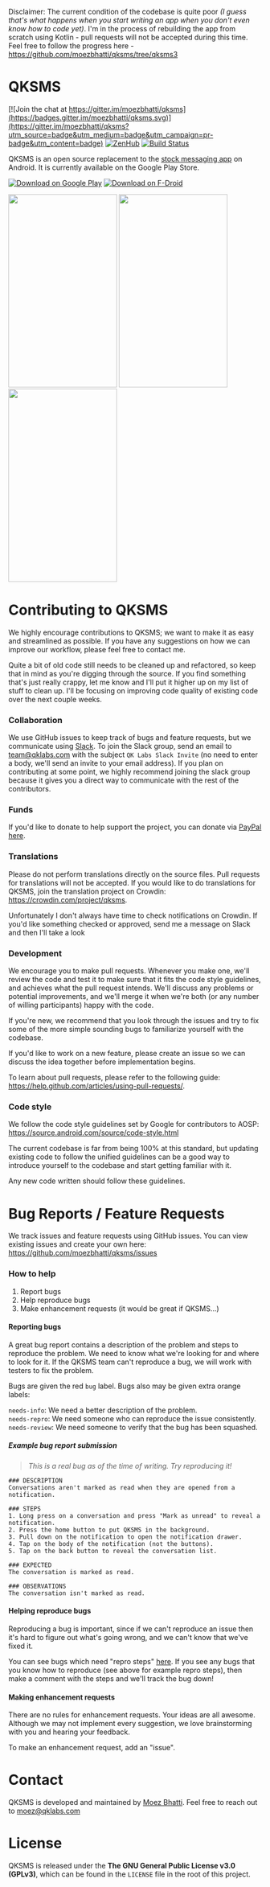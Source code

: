 Disclaimer: The current condition of the codebase is quite poor *(I guess that's what happens when you start writing an app when you don't even know how to code yet)*. I'm in the process of rebuilding the app from scratch using Kotlin - pull requests will not be accepted during this time. Feel free to follow the progress here - https://github.com/moezbhatti/qksms/tree/qksms3

# QKSMS

[![Join the chat at https://gitter.im/moezbhatti/qksms](https://badges.gitter.im/moezbhatti/qksms.svg)](https://gitter.im/moezbhatti/qksms?utm_source=badge&utm_medium=badge&utm_campaign=pr-badge&utm_content=badge)
[![ZenHub](https://raw.githubusercontent.com/ZenHubIO/support/master/zenhub-badge.png)](https://zenhub.io)
[![Build Status](https://travis-ci.org/moezbhatti/qksms.svg?branch=master)](https://travis-ci.org/moezbhatti/qksms)

QKSMS is an open source replacement to the [stock messaging app](https://github.com/android/platform_packages_apps_mms) on Android. It is currently available on the Google Play Store.

[![Download on Google Play](http://i.imgur.com/rHhHvZw.png)](https://play.google.com/store/apps/details?id=com.moez.QKSMS)
[![Download on F-Droid](https://f-droid.org/wiki/images/0/06/F-Droid-button_get-it-on.png)](https://f-droid.org/repository/browse/?fdid=com.moez.QKSMS)

<img src="http://i.imgur.com/uwWmDv9.png" width="216" height="384" />
<img src="http://i.imgur.com/p7063VN.png" width="216" height="384" />
<img src="http://i.imgur.com/Z8Rqb7A.png" width="216" height="384" />

# Contributing to QKSMS

We highly encourage contributions to QKSMS; we want to make it as easy and streamlined as possible. If you have any suggestions on how we can improve our workflow, please feel free to contact me.

Quite a bit of old code still needs to be cleaned up and refactored, so keep that in mind as you're digging through the source. If you find something that's just really crappy, let me know and I'll put it higher up on my list of stuff to clean up. I'll be focusing on improving code quality of existing code over the next couple weeks.

### Collaboration

We use GitHub issues to keep track of bugs and feature requests, but we communicate using [Slack](https://qklabs.slack.com/). To join the Slack group, send an email to team@qklabs.com with the subject `QK Labs Slack Invite` (no need to enter a body, we'll send an invite to your email address). If you plan on contributing at some point, we highly recommend joining the slack group because it gives you a direct way to communicate with the rest of the contributors.

### Funds

If you'd like to donate to help support the project, you can donate via [PayPal here](http://bit.ly/QKSMSDonation).

### Translations

Please do not perform translations directly on the source files. Pull requests for translations will not be accepted. If you would like to do translations for QKSMS, join the translation project on Crowdin: https://crowdin.com/project/qksms. 

Unfortunately I don't always have time to check notifications on Crowdin. If you'd like something checked or approved, send me a message on Slack and then I'll take a look

### Development

We encourage you to make pull requests. Whenever you make one, we'll review the code and test it to make sure that it fits the code style guidelines, and achieves what the pull request intends. We'll discuss any problems or potential improvements, and we'll merge it when we're both (or any number of willing participants) happy with the code.

If you're new, we recommend that you look through the issues and try to fix some of the more simple sounding bugs to familiarize yourself with the codebase.

If you'd like to work on a new feature, please create an issue so we can discuss the idea together before implementation begins.

To learn about pull requests, please refer to the following guide: https://help.github.com/articles/using-pull-requests/.

### Code style

We follow the code style guidelines set by Google for contributors to AOSP: https://source.android.com/source/code-style.html

The current codebase is far from being 100% at this standard, but updating existing code to follow the unified guidelines can be a good way to introduce yourself to the codebase and start getting familiar with it.

Any new code written should follow these guidelines.

# Bug Reports / Feature Requests

We track issues and feature requests using GitHub issues. You can view existing issues and create your own here: https://github.com/moezbhatti/qksms/issues

### How to help

1. Report bugs
2. Help reproduce bugs
3. Make enhancement requests (it would be great if QKSMS...)

#### Reporting bugs
A great bug report contains a description of the problem and steps to reproduce the problem. We need to know what we're looking for and where to look for it. If the QKSMS team can't reproduce a bug, we will work with testers to fix the problem.

Bugs are given the red `bug` label. Bugs also may be given extra orange labels:

`needs-info`: We need a better description of the problem.  
`needs-repro`: We need someone who can reproduce the issue consistently.  
`needs-review`: We need someone to verify that the bug has been squashed.

##### Example bug report submission
> *This is a real bug as of the time of writing. Try reproducing it!*

```
### DESCRIPTION
Conversations aren't marked as read when they are opened from a notification.

### STEPS
1. Long press on a conversation and press "Mark as unread" to reveal a notification.
2. Press the home button to put QKSMS in the background.
3. Pull down on the notification to open the notification drawer.
4. Tap on the body of the notification (not the buttons).
5. Tap on the back button to reveal the conversation list.

### EXPECTED
The conversation is marked as read.

### OBSERVATIONS
The conversation isn't marked as read.
```

#### Helping reproduce bugs
Reproducing a bug is important, since if we can't reproduce an issue then it's hard to figure out what's going wrong, and we can't know that we've fixed it. 

You can see bugs which need "repro steps" [here](https://github.com/moezbhatti/qksms/issues?q=is%3Aopen+is%3Aissue+label%3Aneeds-repro). If you see any bugs that you know how to reproduce (see above for example repro steps), then make a comment with the steps and we'll track the bug down!

#### Making enhancement requests
There are no rules for enhancement requests. Your ideas are all awesome. Although we may not implement every suggestion, we love brainstorming with you and hearing your feedback.

To make an enhancement request, add an "issue".

# Contact

QKSMS is developed and maintained by [Moez Bhatti](https://github.com/moezbhatti). Feel free to reach out to moez@qklabs.com

# License

QKSMS is released under the **The GNU General Public License v3.0 (GPLv3)**, which can be found in the `LICENSE` file in the root of this project.

